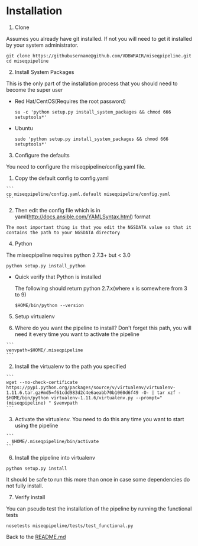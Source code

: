 # Installation

1. Clone

  Assumes you already have git installed. If not you will need to get it installed by your system administrator.

  ```
  git clone https://githubusername@github.com/VDBWRAIR/miseqpipeline.git
  cd miseqpipeline
  ```

2. Install System Packages

  This is the only part of the installation process that you should need to become the super user

  - Red Hat/CentOS(Requires the root password)
  
    ```
    su -c 'python setup.py install_system_packages && chmod 666 setuptools*'
    ```
  
  - Ubuntu
  
    ```
    sudo 'python setup.py install_system_packages && chmod 666 setuptools*'
    ```

3. Configure the defaults

  You need to configure the miseqpipeline/config.yaml file.

  1. Copy the default config to config.yaml

    ```
    cp miseqpipeline/config.yaml.default miseqpipeline/config.yaml
    ```

  2. Then edit the config file which is in yaml(http://docs.ansible.com/YAMLSyntax.html) format

    The most important thing is that you edit the NGSDATA value so that it contains the path to your NGSDATA directory

4. Python

  The miseqpipeline requires python 2.7.3+ but < 3.0

  ```
  python setup.py install_python
  ```

  - Quick verify that Python is installed

    The following should return python 2.7.x(where x is somewhere from 3 to 9)

    ```
    $HOME/bin/python --version
    ```

5. Setup virtualenv
  
  
  1. Where do you want the pipeline to install? Don't forget this path, you will need it every time you want to activate the pipeline

    ```
    venvpath=$HOME/.miseqpipeline
    ```

  2. Install the virtualenv to the path you specified

    ```
    wget --no-check-certificate https://pypi.python.org/packages/source/v/virtualenv/virtualenv-1.11.6.tar.gz#md5=f61cdd983d2c4e6aeabb70b1060d6f49 -O- | tar xzf -
    $HOME/bin/python virtualenv-1.11.6/virtualenv.py --prompt="(miseqpipeline) " $venvpath 
    ```

  3. Activate the virtualenv. You need to do this any time you want to start using the pipeline

    ```
    . $HOME/.miseqpipeline/bin/activate
    ```

6. Install the pipeline into virtualenv

  ```
  python setup.py install
  ```

  It should be safe to run this more than once in case some dependencies do not fully install.

7. Verify install

  You can pseudo test the installation of the pipeline by running the functional tests

  ```
  nosetests miseqpipeline/tests/test_functional.py
  ```

Back to the [README.md](README.md)
